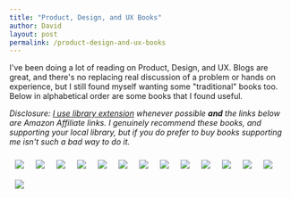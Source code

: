```yaml
---
title: "Product, Design, and UX Books"
author: David
layout: post
permalink: /product-design-and-ux-books
---
```


I've been doing a lot of reading on Product, Design, and UX. Blogs are great, and there's no replacing real discussion of a problem or hands on experience, but I still found myself wanting some "traditional" books too. Below in alphabetical order are some books that I found useful.

 _Disclosure: [I use library extension](/2018/2/how-to-make-the-library-even-easier) whenever possible **and** the links below are Amazon Affiliate links. I genuinely recommend these books, and supporting your local library, but if you do prefer to buy books supporting me isn't such a bad way to do it._

<div style="display: flex; flex-direction: row; flex-wrap: wrap;">

<p style="margin: 10px;"><a href="https://www.amazon.com/gp/product/1625274491/ref=as_li_ss_il?ie=UTF8&linkCode=li3&tag=lyonsinbeta-20&linkId=9cc0553127960768c1aac38d8a50b6b8&language=en_US" target="_blank"><img border="0" src="//ws-na.amazon-adsystem.com/widgets/q?_encoding=UTF8&ASIN=1625274491&Format=_SL250_&ID=AsinImage&MarketPlace=US&ServiceVersion=20070822&WS=1&tag=lyonsinbeta-20&language=en_US" ><img alt="Blue Ocean Strategy" src="https://ir-na.amazon-adsystem.com/e/ir?t=lyonsinbeta-20&language=en_US&l=li3&o=1&a=1625274491" width="1" height="1" border="0" alt="" style="border:none !important; margin:0px !important;" /></a></p>

<p style="margin: 10px;"><a target="_blank" href="https://www.amazon.com/gp/product/0385347391/ref=as_li_tl?ie=UTF8&camp=1789&creative=9325&creativeASIN=0385347391&linkCode=as2&tag=lyonsinbeta-20&linkId=e8be5625caec102fbdc1a231f69a6335"><img border="0" src="//ws-na.amazon-adsystem.com/widgets/q?_encoding=UTF8&MarketPlace=US&ASIN=0385347391&ServiceVersion=20070822&ID=AsinImage&WS=1&Format=_SL250_&tag=lyonsinbeta-20" ><img alt="Dataclysm: Love, Sex, Race, and Identity--What Our Online Lives Tell Us about Our Offline Selves" src="https://ir-na.amazon-adsystem.com/e/ir?t=lyonsinbeta-20&l=am2&o=1&a=0385347391" width="1" height="1" border="0" alt="" style="border:none !important; margin:0px !important;" /></a></p>

<p style="margin: 10px;"><a href="https://www.amazon.com/Escaping-Build-Trap-Effective-Management-ebook/dp/B07K3QBWG1/ref=as_li_ss_il?_encoding=UTF8&qid=&sr=&linkCode=li3&tag=lyonsinbeta-20&linkId=a84acc71558b8eda473839a0b887c49c&language=en_US" target="_blank"><img border="0" src="//ws-na.amazon-adsystem.com/widgets/q?_encoding=UTF8&ASIN=B07K3QBWG1&Format=_SL250_&ID=AsinImage&MarketPlace=US&ServiceVersion=20070822&WS=1&tag=lyonsinbeta-20&language=en_US" ><img alt="Escaping the Build Trap: How Effective Product Management Creates Real Value" src="https://ir-na.amazon-adsystem.com/e/ir?t=lyonsinbeta-20&language=en_US&l=li3&o=1&a=B07K3QBWG1" width="1" height="1" border="0" alt="" style="border:none !important; margin:0px !important;" /></a></p>

<p style="margin: 10px;"><a href="https://www.amazon.com/Essentialism-Disciplined-Pursuit-Greg-McKeown-ebook/dp/B00G1J1D28/ref=as_li_ss_il?keywords=essentialism&qid=1565981095&s=gateway&sr=8-4&linkCode=li3&tag=lyonsinbeta-20&linkId=9079927f851463e26ee0ebd75727fd38&language=en_US" target="_blank"><img border="0" src="//ws-na.amazon-adsystem.com/widgets/q?_encoding=UTF8&ASIN=B00G1J1D28&Format=_SL250_&ID=AsinImage&MarketPlace=US&ServiceVersion=20070822&WS=1&tag=lyonsinbeta-20&language=en_US" ><img src="https://ir-na.amazon-adsystem.com/e/ir?t=lyonsinbeta-20&language=en_US&l=li3&o=1&a=B00G1J1D28" width="1" height="1" border="0" alt="" style="border:none !important; margin:0px !important;" /></a></p>

<p style="margin: 10px;"><a target="_blank"  href="https://www.amazon.com/gp/product/0307886239/ref=as_li_tl?ie=UTF8&camp=1789&creative=9325&creativeASIN=0307886239&linkCode=as2&tag=lyonsinbeta-20&linkId=28d0330faa149dea3c9a33ad4c52b722"><img border="0" src="//ws-na.amazon-adsystem.com/widgets/q?_encoding=UTF8&MarketPlace=US&ASIN=0307886239&ServiceVersion=20070822&ID=AsinImage&WS=1&Format=_SL250_&tag=lyonsinbeta-20" ><img alt="Good Strategy / Bad Strategy" src="https://ir-na.amazon-adsystem.com/e/ir?t=lyonsinbeta-20&l=am2&o=1&a=0307886239" width="1" height="1" border="0" alt="" style="border:none !important; margin:0px !important;" /></a></p>

<p style="margin: 10px;"><a href="https://www.amazon.com/Lean-UX-Designing-Great-Products/dp/1491953608/ref=as_li_ss_il?ie=UTF8&linkCode=li3&tag=lyonsinbeta-20&linkId=e3d16955b0f469a7a88c204e063bf62a" target="_blank"><img border="0" src="//ws-na.amazon-adsystem.com/widgets/q?_encoding=UTF8&ASIN=1491953608&Format=_SL250_&ID=AsinImage&MarketPlace=US&ServiceVersion=20070822&WS=1&tag=lyonsinbeta-20" ><img alt="Lean UX: Designing Great Products with Agile Teams" src="https://ir-na.amazon-adsystem.com/e/ir?t=lyonsinbeta-20&l=li3&o=1&a=1491953608" width="1" height="1" border="0" alt="" style="border:none !important; margin:0px !important;" /></a></p>

<p style="margin: 10px;"><a target="_blank"  href="https://www.amazon.com/gp/product/0062663070/ref=as_li_tl?ie=UTF8&camp=1789&creative=9325&creativeASIN=0062663070&linkCode=as2&tag=lyonsinbeta-20&linkId=6bd534c32c635b10120781f450bb1ca6"><img border="0" src="//ws-na.amazon-adsystem.com/widgets/q?_encoding=UTF8&MarketPlace=US&ASIN=0062663070&ServiceVersion=20070822&ID=AsinImage&WS=1&Format=_SL250_&tag=lyonsinbeta-20" ><img alt="Multipliers, Revised and Updated: How the Best Leaders Make Everyone Smarter" src="https://ir-na.amazon-adsystem.com/e/ir?t=lyonsinbeta-20&l=am2&o=1&a=0062663070" width="1" height="1" border="0" alt="" style="border:none !important; margin:0px !important;" /></a></p>

<p style="margin: 10px;"><a target="_blank"  href="https://www.amazon.com/gp/product/014311526X/ref=as_li_tl?ie=UTF8&camp=1789&creative=9325&creativeASIN=014311526X&linkCode=as2&tag=lyonsinbeta-20&linkId=82071f041504e849c157cb3e3569460a"><img border="0" src="//ws-na.amazon-adsystem.com/widgets/q?_encoding=UTF8&MarketPlace=US&ASIN=014311526X&ServiceVersion=20070822&ID=AsinImage&WS=1&Format=_SL250_&tag=lyonsinbeta-20" ><img alt="Nudge: Improving Decisions About Health, Wealth, and Happiness" src="https://ir-na.amazon-adsystem.com/e/ir?t=lyonsinbeta-20&l=am2&o=1&a=014311526X" width="1" height="1" border="0" alt="" style="border:none !important; margin:0px !important;" /></a></p>

<p style="margin: 10px;"><a target="_blank" href="https://www.amazon.com/gp/product/0061353248/ref=as_li_tl?ie=UTF8&camp=1789&creative=9325&creativeASIN=0061353248&linkCode=as2&tag=lyonsinbeta-20&linkId=8e6638ca515a19b6231a7b684c4e6f24"><img border="0" src="//ws-na.amazon-adsystem.com/widgets/q?_encoding=UTF8&MarketPlace=US&ASIN=0061353248&ServiceVersion=20070822&ID=AsinImage&WS=1&Format=_SL250_&tag=lyonsinbeta-20" ><img alt="Predictably Irrational: The Hidden Forces That Shape Our Decisions" src="https://ir-na.amazon-adsystem.com/e/ir?t=lyonsinbeta-20&l=am2&o=1&a=0061353248" width="1" height="1" border="0" alt="" style="border:none !important; margin:0px !important;" /></a></p>

<p style="margin: 10px;"><a target="_blank"  href="https://www.amazon.com/gp/product/1491960604/ref=as_li_tl?ie=UTF8&camp=1789&creative=9325&creativeASIN=1491960604&linkCode=as2&tag=lyonsinbeta-20&linkId=be124ac2b31287646bec156f3871f3eb"><img border="0" src="//ws-na.amazon-adsystem.com/widgets/q?_encoding=UTF8&MarketPlace=US&ASIN=1491960604&ServiceVersion=20070822&ID=AsinImage&WS=1&Format=_SL250_&tag=lyonsinbeta-20" ><img alt="Product Leadership" src="https://ir-na.amazon-adsystem.com/e/ir?t=lyonsinbeta-20&l=am2&o=1&a=1491960604" width="1" height="1" border="0" alt="" style="border:none !important; margin:0px !important;" /></a></p>

<p style="margin: 10px;"><a target="_blank" href="https://www.amazon.com/gp/product/150112174X/ref=as_li_tl?ie=UTF8&camp=1789&creative=9325&creativeASIN=150112174X&linkCode=as2&tag=lyonsinbeta-20&linkId=6f6dde7af4e98e73065ff8d7f6873580"><img border="0" src="//ws-na.amazon-adsystem.com/widgets/q?_encoding=UTF8&MarketPlace=US&ASIN=150112174X&ServiceVersion=20070822&ID=AsinImage&WS=1&Format=_SL250_&tag=lyonsinbeta-20" ><img alt="Sprint: How to Solve Big Problems and Test New Ideas in Just Five Days" src="https://ir-na.amazon-adsystem.com/e/ir?t=lyonsinbeta-20&l=am2&o=1&a=150112174X" width="1" height="1" border="0" alt="" style="border:none !important; margin:0px !important;" /></a></p>

<p style="margin: 10px;"><a target="_blank" href="https://www.amazon.com/Start-Why-Leaders-Inspire-Everyone-ebook/dp/B002Q6XUE4/ref=as_li_ss_il?_encoding=UTF8&qid=1580343580&sr=8-2&linkCode=li3&tag=lyonsinbeta-20&linkId=65966f54739fc33c7fc866702715202e&language=en_US" target="_blank"><img border="0" src="//ws-na.amazon-adsystem.com/widgets/q?_encoding=UTF8&ASIN=B002Q6XUE4&Format=_SL250_&ID=AsinImage&MarketPlace=US&ServiceVersion=20070822&WS=1&tag=lyonsinbeta-20&language=en_US" ><img src="https://ir-na.amazon-adsystem.com/e/ir?t=lyonsinbeta-20&language=en_US&l=li3&o=1&a=B002Q6XUE4" width="1" height="1" border="0" alt="" style="border:none !important; margin:0px !important;" /></a></p>

<p style="margin: 10px;"><a target="_blank" href="https://www.amazon.com/gp/product/1491912685/ref=as_li_tl?ie=UTF8&camp=1789&creative=9325&creativeASIN=1491912685&linkCode=as2&tag=lyonsinbeta-20&linkId=fc73543a9be9e2fb0c818dabb875fab1"><img border="0" src="//ws-na.amazon-adsystem.com/widgets/q?_encoding=UTF8&MarketPlace=US&ASIN=1491912685&ServiceVersion=20070822&ID=AsinImage&WS=1&Format=_SL250_&tag=lyonsinbeta-20" ><img alt="UX for Beginners: A Crash Course in 100 Short Lessons" src="https://ir-na.amazon-adsystem.com/e/ir?t=lyonsinbeta-20&l=am2&o=1&a=1491912685" width="1" height="1" border="0" alt="" style="border:none !important; margin:0px !important;" /></a></p>

<p style="margin: 10px;"><a target="_blank" href="https://www.amazon.com/gp/product/0553418831/ref=as_li_tl?ie=UTF8&camp=1789&creative=9325&creativeASIN=0553418831&linkCode=as2&tag=lyonsinbeta-20&linkId=934f6290aea2091e940ee09214f016af"><img border="0" src="//ws-na.amazon-adsystem.com/widgets/q?_encoding=UTF8&MarketPlace=US&ASIN=0553418831&ServiceVersion=20070822&ID=AsinImage&WS=1&Format=_SL250_&tag=lyonsinbeta-20" ><img alt="Weapons of Math Destruction" src="https://ir-na.amazon-adsystem.com/e/ir?t=lyonsinbeta-20&l=am2&o=1&a=0553418831" width="1" height="1" border="0" alt="" style="border:none !important; margin:0px !important;" /></a></p>

</div>
